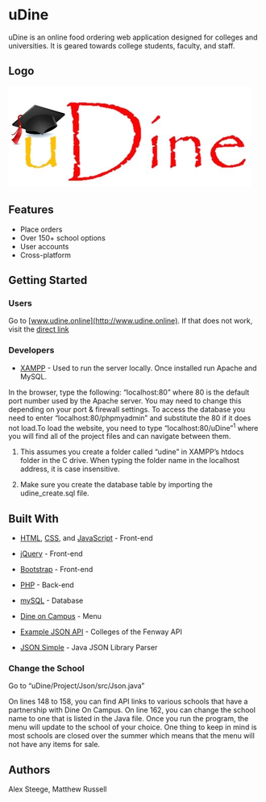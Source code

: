# uDine

uDine is an online food ordering web application designed for colleges and universities. It is geared towards college students, faculty, and staff.

## Logo
![uDine Logo](uDineLogoWhite.JPG)

## Features

* Place orders
* Over 150+ school options
* User accounts
* Cross-platform

## Getting Started

### Users

Go to [www.udine.online](http://www.udine.online). If that does not work, visit the [direct link](http://udine.online.s3-website.us-east-2.amazonaws.com/)


### Developers

* [XAMPP](https://www.apachefriends.org/index.html) - Used to run the server locally.  Once installed run Apache and MySQL.

In the browser, type the following: “localhost:80” where 80 is the default port number used by the Apache server. You may need to change this depending on your port & firewall settings. To access the database you need to enter “localhost:80/phpmyadmin” and substitute the 80 if it does not load.To load the website, you need to type “localhost:80/uDine”<sup>1</sup> where you will find all of the project files and can navigate between them. 

1. This assumes you create a folder called “udine” in XAMPP’s htdocs folder in the C drive. When typing the folder name in the localhost address, it is case insensitive.

2. Make sure you create the database table by importing the udine_create.sql file.

## Built With

* [HTML](https://html.com/), [CSS](https://www.w3.org/Style/CSS/Overview.en.html), and [JavaScript](https://www.javascript.com/) - Front-end
* [jQuery](https://jquery.com//) - Front-end
* [Bootstrap](https://getbootstrap.com/) - Front-end
* [PHP](https://secure.php.net/) - Back-end
* [mySQL](https://www.mysql.com/) - Database

* [Dine on Campus](https://www.dineoncampus.com/) - Menu
* [Example JSON API](https://api.dineoncampus.com/v1/sites/cof/info.json/) - Colleges of the Fenway API
* [JSON Simple](https://github.com/fangyidong/json-simple) - Java JSON Library Parser

### Change the School

Go to “uDine/Project/Json/src/Json.java”

On lines 148 to 158, you can find API links to various schools that have a partnership with Dine On Campus. On line 162, you can change the school name to one that is listed in the Java file. Once you run the program, the menu will update to the school of your choice. One thing to keep in mind is most schools are closed over the summer which means that the menu will not have any items for sale.


## Authors

Alex Steege,
Matthew Russell

